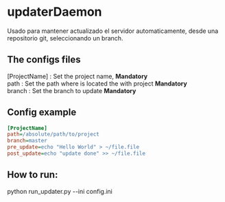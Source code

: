 # updaterDaemon

Usado para mantener actualizado el servidor automaticamente, desde una repositorio git,
seleccionando un branch.

The configs files 
-------------------------------------------------------------------
[ProjectName] : Set the project name, **Mandatory**   
path : Set the path where is located the with project **Mandatory**  
branch : Set the branch to update **Mandatory**  
 
 Config example
--------------------------------------------------------------------

```ini
[ProjectName]
path=/absolute/path/to/project
branch=master
pre_update=echo "Hello World" > ~/file.file
post_update=echo "update done" >> ~/file.file
```

How to run:
----------------------------------------------------------------------
python run_updater.py --ini config.ini

